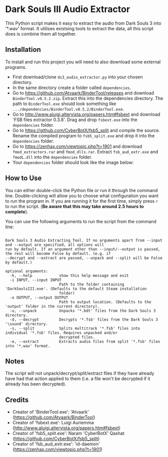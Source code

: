 # Dark Souls III Audio Extractor #
This Python script makes it easy to extract the audio from Dark Souls 3 into '\*.wav' format. It utilises existsing tools to extract the data, all this script does is combine them all together.

## Installation ##
To install and run this project you will need to also download some external programs.
* First download/clone `ds3_audio_extractor.py` into your chosen directory.
* In the same directory create a folder called `dependencies`.
* Go to https://github.com/Atvaark/BinderTool/releases and download `BinderTool.v0.5.2.zip`. Extract this into the dependencies directory. The path to `BinderTool.exe` should look something like `.../dependencies/BinderTool.v0.5.2/BinderTool.exe`.
* Go to http://www.aluigi.altervista.org/papers.htm#fsbext and download 'FSB files extractor 0.3.8'. Drag and drop `fsbext.exe` into the `dependencies` folder.
* Go to https://github.com/CyberBotX/fsb5_split and compile the source. Rename the compiled program to `fsb5_split.exe` and drop it into the `dependencies` folder.
* Go to https://zenhax.com/viewtopic.php?t=1901 and download `fmod_extractors.rar` and `fmod_dlls.rar`. Extract `fsb_aud_extr.exe` and `fmodL.dll` into the `dependencies` folder.
* Your `dependencies` folder should look like the image below:

## How to Use ##
You can either double-click the Python file or run it through the command line.
Double-clicking will allow you to choose what configuration you want to run the program in. If you are running it for the first time, simply press `r` to run the script. (__Be aware that this may take around 2.5 hours to complete__).

You can use the following arguments to run the script from the command line:
```usage: ds3_audio_extractor.py [-h] [-i INPUT] [-o OUTPUT] [-u] [-d] [-s] [-e]

Dark Souls 3 Audio Extracting Tool. If no arguments apart from --input and --output are specified, all options will
run by default. If an argument other than --input/--output is passed, the rest will become False by default. (e.g. if
--decrypt and --extract are passed, --unpack and --split will be False by default.)

optional arguments:
  -h, --help            show this help message and exit
  -i INPUT, --input INPUT
                        Path to the folder containing 'DarkSoulsIII.exe'. (Defaults to the default Steam installation
                        folder)
  -o OUTPUT, --output OUTPUT
                        Path to output location. (Defaults to the 'output' folder in the current directory).
  -u, --unpack          Unpacks '*.bdt' files from the Dark Souls 3 directory.
  -d, --decrypt         Decrypts '*.fsb' files from the Dark Souls 3 '\sound' directory.
  -s, --split           Splits multitrack '*.fsb' files into individual '*.fsb' files. Requires unpacked and/or
                        decrypted files.
  -e, --extract         Extracts audio files from split '*.fsb' files into '*.wav' format.
```

## Notes ##
The script will not unpack/decrypt/split/extract files if they have already have had that action applied to them (i.e. a file won't be decrypted if it already has been decrypted).

## Credits ##
* Creator of 'BinderTool.exe': 'Atvaark' (https://github.com/Atvaark/BinderTool)
* Creator of 'fsbext.exe': Luigi Auriemma (http://www.aluigi.altervista.org/papers.htm#fsbext)
* Creator of 'fsb5_split.exe': Naram 'CyberBotX' Qashat (https://github.com/CyberBotX/fsb5_split)
* Creator of 'fsb_aud_extr.exe': 'id-daemon' (https://zenhax.com/viewtopic.php?t=1901)